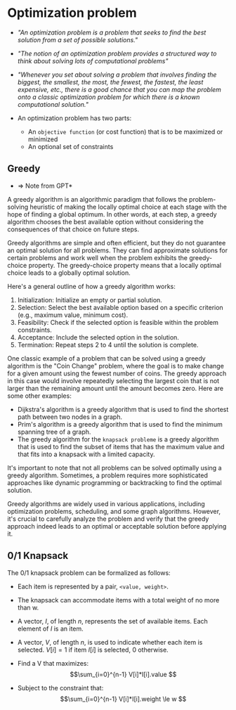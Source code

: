 
# Optimization problem

- *"An optimization problem is a problem that seeks to find the best solution from a set of possible solutions."*

- *"The notion of an optimization problem provides a structured way to think about solving lots of computational problems"*

- *"Whenever you set about solving a problem that involves finding the biggest, the smallest, the most, the fewest, the fastest, the least expensive, etc., there is a good chance that you can map the problem onto a classic optimization problem for which there is a known computational solution."*

- An optimization problem has two parts:
  - An `objective function` (or cost function) that is to be maximized or minimized
  - An optional set of constraints

## Greedy 

* => Note from GPT*

A greedy algorithm is an algorithmic paradigm that follows the problem-solving heuristic of making the locally optimal choice at each stage with the hope of finding a global optimum. In other words, at each step, a greedy algorithm chooses the best available option without considering the consequences of that choice on future steps.

Greedy algorithms are simple and often efficient, but they do not guarantee an optimal solution for all problems. They can find approximate solutions for certain problems and work well when the problem exhibits the greedy-choice property. The greedy-choice property means that a locally optimal choice leads to a globally optimal solution.

Here's a general outline of how a greedy algorithm works:

1. Initialization: Initialize an empty or partial solution.
2. Selection: Select the best available option based on a specific criterion (e.g., maximum value, minimum cost).
3. Feasibility: Check if the selected option is feasible within the problem constraints.
4. Acceptance: Include the selected option in the solution.
5. Termination: Repeat steps 2 to 4 until the solution is complete.

One classic example of a problem that can be solved using a greedy algorithm is the "Coin Change" problem, where the goal is to make change for a given amount using the fewest number of coins. The greedy approach in this case would involve repeatedly selecting the largest coin that is not larger than the remaining amount until the amount becomes zero.
Here are some other examples:

- Dijkstra's algorithm is a greedy algorithm that is used to find the shortest path between two nodes in a graph.
- Prim's algorithm is a greedy algorithm that is used to find the minimum spanning tree of a graph.
- The greedy algorithm for the `knapsack probleme` is a greedy algorithm that is used to find the subset of items that has the maximum value and that fits into a knapsack with a limited capacity.

It's important to note that not all problems can be solved optimally using a greedy algorithm. Sometimes, a problem requires more sophisticated approaches like dynamic programming or backtracking to find the optimal solution.

Greedy algorithms are widely used in various applications, including optimization problems, scheduling, and some graph algorithms. However, it's crucial to carefully analyze the problem and verify that the greedy approach indeed leads to an optimal or acceptable solution before applying it.

## 0/1 Knapsack

The 0/1 knapsack problem can be formalized as follows:

- Each item is represented by a pair, `<value, weight>`.
- The knapsack can accommodate items with a total weight of no more than w.
- A vector, $I$, of length $n$, represents the set of available items. Each element of $I$ is an item.
- A vector, $V$, of length $n$, is used to indicate whether each item is selected. $V[i] = 1$ if item $I[i]$ is selected, $0$ otherwise.

- Find a V that maximizes: $$\sum_{i=0}^{n-1} V[i]*I[i].value $$

- Subject to the constraint that: $$\sum_{i=0}^{n-1} V[i]*I[i].weight \le w $$
